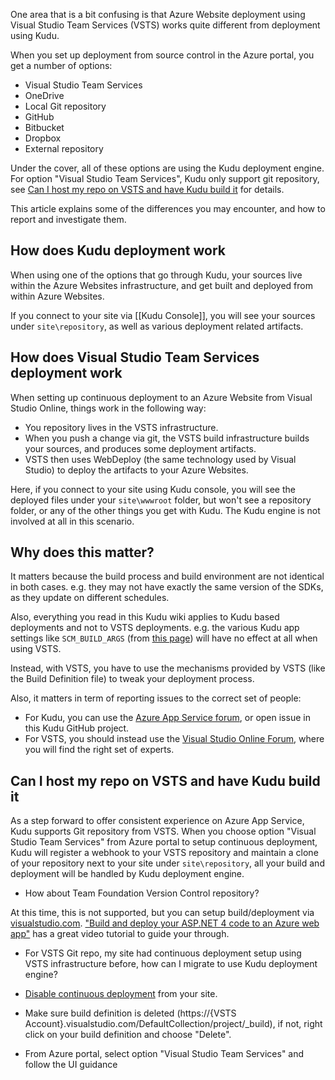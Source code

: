 One area that is a bit confusing is that Azure Website deployment using Visual Studio Team Services (VSTS) works quite different from deployment using Kudu.

When you set up deployment from source control in the Azure portal, you get a number of options:
- Visual Studio Team Services
- OneDrive
- Local Git repository
- GitHub
- Bitbucket
- Dropbox
- External repository

Under the cover, all of these options are using the Kudu deployment engine. For option "Visual Studio Team Services", Kudu only support git repository, see [Can I host my repo on VSTS and have Kudu build it](https://github.com/projectkudu/kudu/wiki/VSO-vs-Kudu-deployments#can-i-host-my-repo-on-vsts-and-have-kudu-build-it) for details.

This article explains some of the differences you may encounter, and how to report and investigate them.

## How does Kudu deployment work

When using one of the options that go through Kudu, your sources live within the Azure Websites infrastructure, and get built and deployed from within Azure Websites.

If you connect to your site via [[Kudu Console]], you will see your sources under `site\repository`, as well as various deployment related artifacts.

## How does Visual Studio Team Services deployment work

When setting up continuous deployment to an Azure Website from Visual Studio Online, things work in the following way:
- You repository lives in the VSTS infrastructure.
- When you push a change via git, the VSTS build infrastructure builds your sources, and produces some deployment artifacts.
- VSTS then uses WebDeploy (the same technology used by Visual Studio) to deploy the artifacts to your Azure Websites.

Here, if you connect to your site using Kudu console, you will see the deployed files under your `site\wwwroot` folder, but won't see a repository folder, or any of the other things you get with Kudu. The Kudu engine is not involved at all in this scenario.

## Why does this matter?

It matters because the build process and build environment are not identical in both cases. e.g. they may not have exactly the same version of the SDKs, as they update on different schedules.

Also, everything you read in this Kudu wiki applies to Kudu based deployments and not to VSTS deployments. e.g. the various Kudu app settings like `SCM_BUILD_ARGS` (from [this page](https://github.com/projectkudu/kudu/wiki/Configurable-settings)) will have no effect at all when using VSTS.

Instead, with VSTS, you have to use the mechanisms provided by VSTS (like the Build Definition file) to tweak your deployment process.

Also, it matters in term of reporting issues to the correct set of people:
- For Kudu, you can use the [Azure App Service forum](https://social.msdn.microsoft.com/Forums/azure/en-US/home?forum=windowsazurewebsitespreview), or open issue in this Kudu GitHub project.
- For VSTS, you should instead use the [Visual Studio Online Forum](https://social.msdn.microsoft.com/Forums/vstudio/en-US/home?forum=TFService), where you will find the right set of experts.

## Can I host my repo on VSTS and have Kudu build it

As a step forward to offer consistent experience on Azure App Service, Kudu supports Git repository from VSTS. When you choose option "Visual Studio Team Services" from Azure portal to setup continuous deployment, Kudu will register a webhook to your VSTS repository and maintain a clone of your repository next to your site under ````site\repository````, all your build and deployment will be handled by Kudu deployment engine.

- How about Team Foundation Version Control repository?

At this time, this is not supported, but you can setup build/deployment via [visualstudio.com](https://www.visualstudio.com/). ["Build and deploy your ASP.NET 4 code to an Azure web app"](https://msdn.microsoft.com/en-us/Library/vs/alm/Build/azure/aspnet4) has a great video tutorial to guide your through.

- For VSTS Git repo, my site had continuous deployment setup using VSTS infrastructure before, how can I migrate to use Kudu deployment engine?

 - [Disable continuous deployment](https://azure.microsoft.com/en-us/documentation/articles/web-sites-publish-source-control/) from your site.
 - Make sure build definition is deleted (https://{VSTS Account}.visualstudio.com/DefaultCollection/project/_build), if not, right click on your build definition and choose "Delete".
 - From Azure portal, select option "Visual Studio Team Services" and follow the UI guidance
